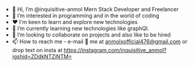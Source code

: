 - 👋 Hi, I’m @inquisitive-anmol Mern Stack Developer and Freelancer
- 👀 I’m interested in programming and in the world of coding
- ❤️ I'm keen to learn and explore new technologies
- 🌱 I’m currently learning new technologies like graphQl.
- 💞️ I’m looking to collaborate on projects and also like to be hired 
- 📫 How to reach me - e-mail 📨 me at anmolxofficial476@gmail.com or drop text on insta at https://instagram.com/inquisitive_anmol?igshid=ZDdkNTZiNTM=

<!---
inquisitive-anmol/inquisitive-anmol is a ✨ special ✨ repository because its `README.md` (this file) appears on your GitHub profile.
You can click the Preview link to take a look at your changes.
--->
